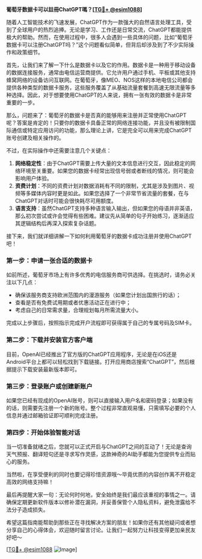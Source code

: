 **葡萄牙数据卡可以註冊ChatGPT嗎？[[TG💪+ @esim1088](https://t.me/s/esim1088)]**

随着人工智能技术的飞速发展，ChatGPT作为一款强大的自然语言处理工具，受到了全球用户的热烈追捧。无论是学习、工作还是日常交流，ChatGPT都能提供极大的帮助。然而，在使用过程中，很多人会遇到一些具体的问题，比如“葡萄牙数据卡可以注册ChatGPT吗？”这个问题看似简单，但背后却涉及到了不少实际操作和政策细节。

首先，让我们来了解一下什么是数据卡以及它的作用。数据卡是一种用于移动设备的数据连接服务，通常由电信运营商提供。它允许用户通过手机、平板或其他支持蜂窝网络的设备访问互联网。在葡萄牙，像MEO、NOS这样的本地电信公司都会提供各种类型的数据卡服务，这些服务覆盖了从基础流量套餐到高速无限流量等多种选择。因此，对于想要使用ChatGPT的人来说，拥有一张有效的数据卡是非常重要的一步。

那么，问题来了：葡萄牙的数据卡是否真的能够用来注册并正常使用ChatGPT呢？答案是肯定的！只要你的数据卡具备正常的网络连接功能，并且没有被限制国际通信或特定应用访问的功能，那么理论上讲，它是完全可以用来完成ChatGPT账号创建及相关操作的。

不过，在实际操作中还需要注意几个关键点：

1. **网络稳定性**：由于ChatGPT需要上传大量的文本信息进行交互，因此稳定的网络环境至关重要。如果您的数据卡经常出现信号弱或者断线的情况，则可能会影响用户体验。
2. **资费计划**：不同的资费计划对数据消耗有不同的限制，尤其是涉及到图片、视频等多媒体内容时更是如此。如果您选择了一个非常节省流量的套餐，在与ChatGPT对话时可能会很快耗尽可用额度。
3. **语言支持**：虽然ChatGPT支持多种语言输入输出，但如果您的母语并非英语，那么初次尝试或许会觉得有些困难。建议先从简单的句子开始练习，逐渐适应其逻辑结构后再深入探索复杂话题。

接下来，我们就详细讲解一下如何利用葡萄牙的数据卡成功注册并使用ChatGPT吧！

### 第一步：申请一张合适的数据卡

如前所述，葡萄牙市场上有许多优秀的电信服务商可供选择。在挑选时，请务必关注以下几点：
- 确保该服务商支持欧洲范围内的漫游服务（如果您计划出国旅行的话）；
- 查看是否有免费试用期或者优惠活动正在进行中；
- 考虑自己的日常需求量，合理规划每月所需流量大小。

完成以上步骤后，按照指示完成开户流程即可获得属于自己的专属号码及SIM卡。

### 第二步：下载并安装官方客户端

目前，OpenAI已经推出了官方版的ChatGPT应用程序，无论是在iOS还是Android平台上都可以轻松找到下载链接。打开应用商店搜索“ChatGPT”，然后根据提示下载安装最新版本即可。

### 第三步：登录账户或创建新账户

如果您已经有现成的OpenAI账号，则可以直接输入用户名和密码登录；如果没有的话，则需要先注册一个新的账号。整个过程非常直观易懂，只需填写必要的个人信息并通过邮箱验证即可顺利完成注册。

### 第四步：开始体验智能对话

当一切准备就绪之后，您就可以正式开启与ChatGPT之间的互动了！无论是查询天气预报、翻译短句还是寻求写作灵感，这款神奇的AI助手都能为您提供专业而贴心的服务。

当然啦，在享受便利的同时也要记得珍惜资源哦～毕竟优质的内容创作离不开稳定高效的网络支持嘛！

最后再提醒大家一句：无论何时何地，安全始终是我们最应该重视的事情之一。请确保定期更新软件版本以修补潜在漏洞，并妥善保管个人隐私资料，避免泄露给不法分子造成损失。

希望这篇指南能帮助到那些正在寻找解决方案的朋友！如果你还有其他疑问或者想分享自己的心得体会，欢迎随时留言讨论。让我们一起努力让科技变得更加亲民友好吧～

[[TG💪+ @esim1088](https://t.me/s/esim1088) ![Image](https://i.postimg.cc/4NQfJmqS/Snipaste-2025-05-13-00-14-12.png)]